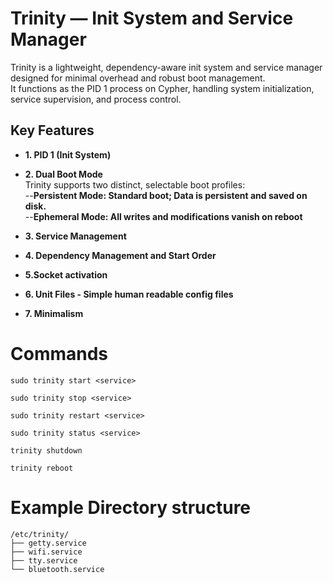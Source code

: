 Trinity — Init System and Service Manager
=

Trinity is a lightweight, dependency-aware init system and service manager designed for minimal overhead and robust boot management.<br>
It functions as the PID 1 process on Cypher, handling system initialization, service supervision, and process control.

## Key Features<br>
- **1. PID 1 (Init System)** <br>

- **2. Dual Boot Mode** <br>
Trinity supports two distinct, selectable boot profiles:<br>
--**Persistent Mode: Standard boot; Data is persistent and saved on disk.** <br>
--**Ephemeral Mode: All writes and modifications vanish on reboot** <br>

- **3. Service Management** <br>

- **4. Dependency Management and Start Order** <br>

- **5.Socket activation**

- **6. Unit Files - Simple human readable config files**

- **7. Minimalism** <br>

# Commands

```rsh
sudo trinity start <service>
```
```
sudo trinity stop <service>
```
```
sudo trinity restart <service>
```
```
sudo trinity status <service>
```
```
trinity shutdown
```
```
trinity reboot
```

# Example Directory structure
```
/etc/trinity/ 
├── getty.service 
├── wifi.service 
├── tty.service 
└── bluetooth.service 
```



